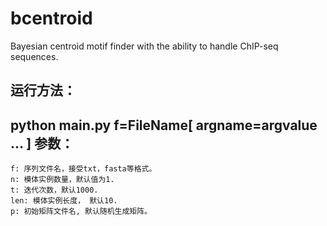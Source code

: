 bcentroid
=========

Bayesian centroid motif finder with the ability to handle ChIP-seq sequences.

运行方法：
-------
python main.py f=FileName[ argname=argvalue ... ]
参数：
---
    f: 序列文件名，接受txt，fasta等格式。
    n: 模体实例数量，默认值为1.
    t: 迭代次数，默认1000.
    len: 模体实例长度， 默认10.
    p: 初始矩阵文件名, 默认随机生成矩阵。
